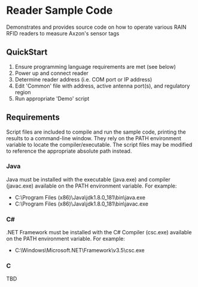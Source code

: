 # Reader Sample Code
Demonstrates and provides source code on how to operate various RAIN RFID readers to measure Axzon's sensor tags

## QuickStart
1) Ensure programming language requirements are met (see below)
2) Power up and connect reader
3) Determine reader address (i.e. COM port or IP address)
4) Edit 'Common' file with address, active antenna port(s), and regulatory region
5) Run appropriate 'Demo' script

## Requirements
Script files are included to compile and run the sample code, printing the results to a command-line window. They rely on the PATH environment variable to locate the compiler/executable. The script files may be modified to reference the appropriate absolute path instead.
### Java
Java must be installed with the executable (java.exe) and compiler (javac.exe) available on the PATH environment variable. For example: 
- C:\Program Files (x86)\Java\jdk1.8.0_181\bin\java.exe
- C:\Program Files (x86)\Java\jdk1.8.0_181\bin\javac.exe
### C#
.NET Framework must be installed with the C# Compiler (csc.exe) available on the PATH environment variable. For example: 
- C:\Windows\Microsoft.NET\Framework\v3.5\csc.exe
### C
TBD
